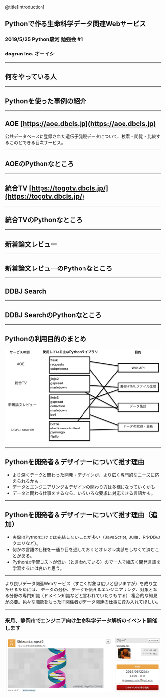 @title[Introduction]
## Pythonで作る生命科学データ関連Webサービス

### 2019/5/25 Python駿河 勉強会 #1

### dogrun Inc. オーイシ

---
## 何をやっている人



---
## Pythonを使った事例の紹介



---
## AOE [https://aoe.dbcls.jp](https://aoe.dbcls.jp)

公共データベースに登録された遺伝子発現データについて、検索・閲覧・比較するこのとできる目次サービス。


---
## AOEのPythonなところ


---
## 統合TV [https://togotv.dbcls.jp/](https://togotv.dbcls.jp/)



---
## 統合TVのPythonなところ



---
## 新着論文レビュー


---
## 新着論文レビューのPythonなところ



---
## DDBJ Search


---
## DDBJ SearchのPythonなところ


---
## Pythonの利用目的のまとめ

<center><img src="https://github.com/dogrunjp/presentation/blob/master/images/20190525_pysuruga_service_aim.png?raw=true" width=800></center>



---
## Pythonを開発者＆デザイナーについて推す理由

- より深くデータと関わった開発・デザインが、より広く専門的なニーズに応えられるかも。
- データとエンジニアリング＆デザインの関わり方は多様になっていくかも
- データと関わる仕事をするなら、いろいろな要求に対応できる言語かも。

---
## Pythonを開発者＆デザイナーについて推す理由（追加）

- 実際はPythonだけでは完結しないことが多い（JavaScript, Julia、RやDBのクエリなど）。
- 何かの言語の仕様を一通り目を通しておくとオレオレ実装をしなくて済むことがある。
- Pythonは学習コストが低い（と言われている）ので一人で幅広く開発言語を学習するには良いと思う。

---
より良いデータ関連Webサービス（すごく対象は広いと思いますが）を成り立たせるためには、
データの分析、データを伝えるエンジニアリング、対象となる分野の専門知識（ドメイン知識などと言われていたりもする）
複合的な知見が必要。色々な職能をもったIT関係者がデータ関連の仕事に踏み入れてほしい。

---

### 来月、静岡市でエンジニア向け生命科学データ解析のイベント開催します

<center><a href="https://shizuoka-ngs.connpass.com/event/128816/"><img src="https://github.com/dogrunjp/presentation/blob/master/images/shizuokangs_2_ad.png?raw=true" width=750></a></center>

